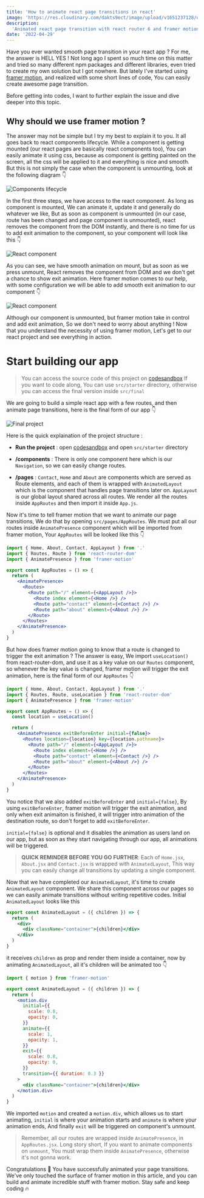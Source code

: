 ```yaml
---
title: 'How to animate react page transitions in react'
image: 'https://res.cloudinary.com/dakts9ect/image/upload/v1651237128/opengraph/post_ei2ydv.jpg'
description:
  'Animated react page transition with react router 6 and framer motion'
date: '2022-04-29'
---
```


Have you ever wanted smooth page transition in your react app ? For me, the
answer is HELL YES ! Not long ago I spent so much time on this matter and tried
so many different npm packages and different libraries, even tried to create my
own solution but I got nowhere. But lately I've started using
[framer motion](https://www.framer.com/), and realized with some short lines of
code, You can easily create awesome page transition.

Before getting into codes, I want to further explain the issue and dive deeper
into this topic.

## Why should we use framer motion ?

The answer may not be simple but I try my best to explain it to you. It all goes
back to react components lifecycle. While a component is getting mounted (our
react pages are basically react components too), You can easily animate it using
css, because as component is getting painted on the screen, all the css will be
applied to it and everything is nice and smooth. But this is not simply the case
when the component is unmounting, look at the following diagram 👇

![Components lifecycle](https://media.geeksforgeeks.org/wp-content/uploads/lifecycle_reactjs.jpg 'Components lifecycle')

In the first three steps, we have access to the react component. As long as
component is mounted, We can animate it, update it and generally do whatever we
like, But as soon as component is unmounted (in our case, route has been changed
and page component is unmounted), react removes the component from the DOM
instantly, and there is no time for us to add exit animation to the component,
so your component will look like this 👇

![React component](https://res.cloudinary.com/dakts9ect/image/upload/v1651227216/blog-images/ezgif-3-df84a65548_icjlpo.gif 'React component')

As you can see, we have smooth animation on mount, but as soon as we press
unmount, React removes the component from DOM and we don't get a chance to show
exit animation. Here framer motion comes to our help, with some configuration we
will be able to add smooth exit animation to our component 👇

![React component](https://res.cloudinary.com/dakts9ect/image/upload/v1651227612/blog-images/ezgif-3-37c9b233a4_mlwphx.gif 'React component')

Although our component is unmounted, but framer motion take in control and add
exit animation, So we don't need to worry about anything ! Now that you
understand the necessity of using framer motion, Let's get to our react project
and see everything in action.

# Start building our app

> You can access the source code of this project on
> [codesandbox](https://codesandbox.io/s/react-animated-page-transitions-xo5tqb)
> If you want to code along, You can use `src/starter` directory, otherwise you
> can access the final version inside `src/final`

We are going to build a simple react app with a few routes, and then animate
page transitions, here is the final form of our app 👇

![Final project](https://res.cloudinary.com/dakts9ect/image/upload/v1651229899/blog-images/ezgif-3-d60e03deca_mkzkwa.gif 'Final project')

Here is the quick explaination of the project structure :

- **Run the project** : open
  [codesandbox](https://codesandbox.io/s/react-animated-page-transitions-xo5tqb)
  and open `src/starter` directory

- **/components** : There is only one component here which is our `Navigation`,
  so we can easily change routes.

- **/pages** : `Contact`, `Home` and `About` are components which are served as
  Route elements, and each of them is wrapped with `AnimatedLayout` which is the
  component that handles page transitions later on. `AppLayout` is our global
  layout shared across all routes. We render all the routes inside `AppRoutes`
  and then import it inside `App.js`.

Now it's time to tell framer motion that we want to animate our page
transitions, We do that by opening `src/pages/AppRoutes`. We must put all our
routes inside `AnimatePresence` component which will be imported from framer
motion, Your `AppRoutes` will be looked like this 👇

```jsx
import { Home, About, Contact, AppLayout } from '.'
import { Routes, Route } from 'react-router-dom'
import { AnimatePresence } from 'framer-motion'

export const AppRoutes = () => {
  return (
    <AnimatePresence>
      <Routes>
        <Route path="/" element={<AppLayout />}>
          <Route index element={<Home />} />
          <Route path="contact" element={<Contact />} />
          <Route path="about" element={<About />} />
        </Route>
      </Routes>
    </AnimatePresence>
  )
}
```

But how does framer motion going to know that a route is changed to trigger the
exit animation ? The answer is easy, We import `useLocation()` from
react-router-dom, and use it as a key value on our `Routes` component, so
whenever the key value is changed, framer motion will trigger the exit
animation, here is the final form of our `AppRoutes` 👇

```jsx
import { Home, About, Contact, AppLayout } from '.'
import { Routes, Route, useLocation } from 'react-router-dom'
import { AnimatePresence } from 'framer-motion'

export const AppRoutes = () => {
  const location = useLocation()

  return (
    <AnimatePresence exitBeforeEnter initial={false}>
      <Routes location={location} key={location.pathname}>
        <Route path="/" element={<AppLayout />}>
          <Route index element={<Home />} />
          <Route path="contact" element={<Contact />} />
          <Route path="about" element={<About />} />
        </Route>
      </Routes>
    </AnimatePresence>
  )
}
```

You notice that we also added `exitBeforeEnter` and `initial={false}`, By using
`exitBeforeEnter`, framer motion will trigger the exit animation, and only when
exit animaiton is finished, it will trigger intro animation of the destination
route, so don't forget to add `exitBeforeEnter`.

`initial={false}` is optional and it disables the animation as users land on our
app, but as soon as they start navigating through our app, all animations will
be triggered.

> **QUICK REMINDER BEFORE YOU GO FURTHER**: Each of `Home.jsx`, `About.jsx` and
> `Contact.jsx` is wrapped with `AnimatedLayout`, This way you can easily change
> all transitions by updating a single component.

Now that we have completed our `AnimatedLayout`, it's time to create
`AnimatedLayout` component. We share this component across our pages so we can
easily animate transitions without writing repetitive codes. Initial
`AnimatedLayout` looks like this

```jsx
export const AnimatedLayout = ({ children }) => {
  return (
    <div>
      <div className="container">{children}</div>
    </div>
  )
}
```

it receives `children` as prop and render them inside a container, now by
animating `AnimatedLayout`, all it's children will be animated too 👇

```jsx
import { motion } from 'framer-motion'

export const AnimatedLayout = ({ children }) => {
  return (
    <motion.div
      initial={{
        scale: 0.8,
        opacity: 0,
      }}
      animate={{
        scale: 1,
        opacity: 1,
      }}
      exit={{
        scale: 0.8,
        opacity: 0,
      }}
      transition={{ duration: 0.3 }}
    >
      <div className="container">{children}</div>
    </motion.div>
  )
}
```

We imported `motion` and created a `motion.div`, which allows us to start
animating, `initial` is where your animation starts and `animate` is where your
animation ends, And finally `exit` will be triggered on component's unmount.

> Remember, all our routes are wrapped inside `AnimatePresence`, in
> `AppRoutes.jsx`. Long story short, If you want to animate components on
> `unmount`, You must wrap them inside `AnimatePresence`, otherwise it's not
> gonna work.

Congratulations 🎉 You have successfully animated your page transitions. We've
only touched the surface of framer motion in this article, and you can build and
animate incredible stuff with framer motion. Stay safe and keep coding 🔥
